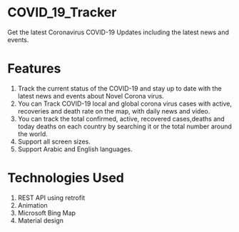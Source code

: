 # COVID_19_Tracker
Get the latest Coronavirus COVID-19 Updates including the latest news and events.

# Features
1) Track the current status of the COVID-19 and stay up to date with the latest news and events about Novel Corona virus.
2) You can Track COVID-19 local and global corona virus cases with active,
recoveries and death rate on the map, with daily news and video.
3) You can track the total confirmed, active, recovered cases,deaths and today deaths on each country by searching it or the total number around the world.
4) Support all screen sizes.
5) Support Arabic and English languages.

# Technologies Used
1) REST API using retrofit
2) Animation
3) Microsoft Bing Map
4) Material design



